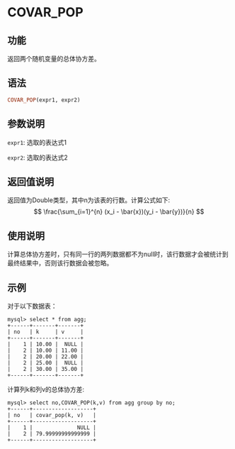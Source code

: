 # COVAR_POP

## 功能

返回两个随机变量的总体协方差。

## 语法

```Haskell
COVAR_POP(expr1, expr2)
```

## 参数说明

`expr1`: 选取的表达式1

`expr2`: 选取的表达式2

## 返回值说明

返回值为Double类型，其中n为该表的行数。计算公式如下:
$$
\frac{\sum_{i=1}^{n} (x_i - \bar{x})(y_i - \bar{y})}{n}
$$


## 使用说明

计算总体协方差时，只有同一行的两列数据都不为null时，该行数据才会被统计到最终结果中，否则该行数据会被忽略。

## 示例

对于以下数据表：

```
mysql> select * from agg;
+------+-------+-------+
| no   | k     | v     |
+------+-------+-------+
|    1 | 10.00 |  NULL |
|    2 | 10.00 | 11.00 |
|    2 | 20.00 | 22.00 |
|    2 | 25.00 |  NULL |
|    2 | 30.00 | 35.00 |
+------+-------+-------+
```

计算列k和列v的总体协方差:

```plain text
mysql> select no,COVAR_POP(k,v) from agg group by no;
+------+-------------------+
| no   | covar_pop(k, v)   |
+------+-------------------+
|    1 |              NULL |
|    2 | 79.99999999999999 |
+------+-------------------+
```

